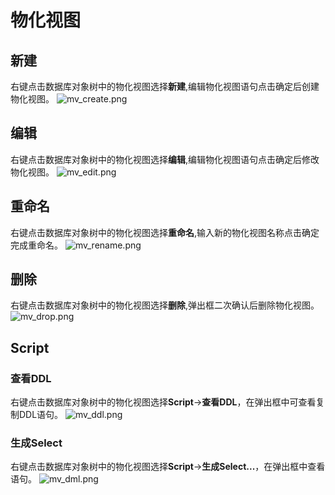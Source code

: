 # 物化视图

## 新建

右键点击数据库对象树中的物化视图选择**新建**,编辑物化视图语句点击确定后创建物化视图。
![mv_create.png](/dev/guide/images/database/mv_create.png)

## 编辑

右键点击数据库对象树中的物化视图选择**编辑**,编辑物化视图语句点击确定后修改物化视图。
![mv_edit.png](/dev/guide/images/database/mv_edit.png)

## 重命名

右键点击数据库对象树中的物化视图选择**重命名**,输入新的物化视图名称点击确定完成重命名。
![mv_rename.png](/dev/guide/images/database/mv_rename.png)

## 删除

右键点击数据库对象树中的物化视图选择**删除**,弹出框二次确认后删除物化视图。
![mv_drop.png](/dev/guide/images/database/mv_drop.png)

## Script

### 查看DDL

右键点击数据库对象树中的物化视图选择**Script**->**查看DDL**，在弹出框中可查看复制DDL语句。
![mv_ddl.png](/dev/guide/images/database/mv_ddl.png)

### 生成Select

右键点击数据库对象树中的物化视图选择**Script**->**生成Select...**，在弹出框中查看语句。
![mv_dml.png](/dev/guide/images/database/mv_dml.png)